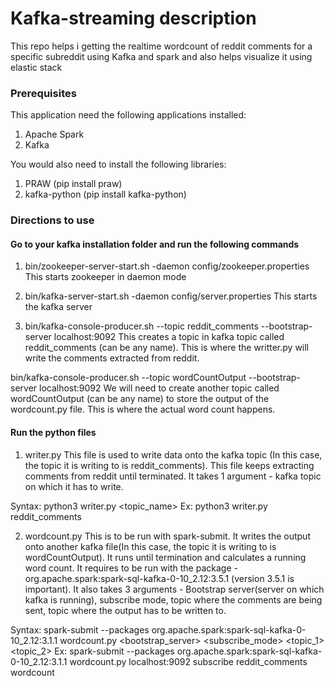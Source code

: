 # Kafka-streaming description
 This repo helps i getting the realtime wordcount of reddit comments for a specific subreddit using Kafka and spark and also helps visualize it using elastic stack

### Prerequisites
 This application need the following applications installed:
 1. Apache Spark
 2. Kafka

 You would also need to install the following libraries:
 1. PRAW (pip install praw)
 2. kafka-python (pip install kafka-python)

### Directions to use
 #### Go to your kafka installation folder and run the following commands
 
 1. bin/zookeeper-server-start.sh -daemon config/zookeeper.properties
 This starts zookeeper in daemon mode

 2. bin/kafka-server-start.sh -daemon config/server.properties
 This starts the kafka server

 3. bin/kafka-console-producer.sh --topic reddit_comments --bootstrap-server localhost:9092
 This creates a topic in kafka topic called reddit_comments (can be any name). This is where the writter.py will write the comments extracted from reddit.
 
 bin/kafka-console-producer.sh --topic wordCountOutput --bootstrap-server localhost:9092
 We will need to create another topic called wordCountOutput (can be any name) to store the output of the wordcount.py file. This is where the actual word count happens.

 #### Run the python files
 
 1. writer.py
 This file is used to write data onto the kafka topic (In this case, the topic it is writing to is reddit_comments). This file keeps extracting comments from reddit until terminated.
 It takes 1 argument - kafka topic on which it has to write.
 
 Syntax: python3 writer.py <topic_name>
 Ex: python3 writer.py reddit_comments

 2. wordcount.py
 This is to be run with spark-submit. It writes the output onto another kafka file(In this case, the topic it is writing to is wordCountOutput). It runs until termination and calculates a running word count.
 It requires to be run with the package - org.apache.spark:spark-sql-kafka-0-10_2.12:3.5.1 (version 3.5.1 is important).
 It also takes 3 arguments - Bootstrap server(server on which kafka is running), subscribe mode, topic where the comments are being sent, topic where the output has to be written to.

 Syntax: spark-submit --packages org.apache.spark:spark-sql-kafka-0-10_2.12:3.1.1 wordcount.py <bootstrap_server> <subscribe_mode> <topic_1> <topic_2>
 Ex: spark-submit --packages org.apache.spark:spark-sql-kafka-0-10_2.12:3.1.1 wordcount.py localhost:9092 subscribe reddit_comments wordcount